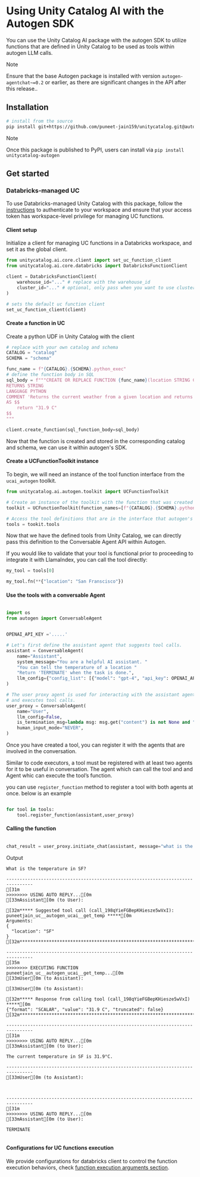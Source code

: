 # Using Unity Catalog AI with the Autogen SDK

You can use the Unity Catalog AI package with the autogen SDK to utilize functions that are defined in Unity Catalog to be used as tools within autogen LLM calls.

> [!NOTE]
> Ensure that the base Autogen package is installed with version `autogen-agentchat~=0.2` or earlier, as there are significant changes in the API after this release..


## Installation

```sh
# install from the source
pip install git+https://github.com/puneet-jain159/unitycatalog.git@autogen_ucai#subdirectory=unitycatalog-ai/integrations/autogen
```

> [!NOTE]
> Once this package is published to PyPI, users can install via `pip install unitycatalog-autogen`

## Get started

### Databricks-managed UC

To use Databricks-managed Unity Catalog with this package, follow the [instructions](https://docs.databricks.com/en/dev-tools/cli/authentication.html#authentication-for-the-databricks-cli) to authenticate to your workspace and ensure that your access token has workspace-level privilege for managing UC functions.

#### Client setup

Initialize a client for managing UC functions in a Databricks workspace, and set it as the global client.

```python
from unitycatalog.ai.core.client import set_uc_function_client
from unitycatalog.ai.core.databricks import DatabricksFunctionClient

client = DatabricksFunctionClient(
    warehouse_id="..." # replace with the warehouse_id
    cluster_id="..." # optional, only pass when you want to use cluster for function creation
)

# sets the default uc function client
set_uc_function_client(client)
```

#### Create a function in UC

Create a python UDF in Unity Catalog with the client

```python
# replace with your own catalog and schema
CATALOG = "catalog"
SCHEMA = "schema"

func_name = f"{CATALOG}.{SCHEMA}.python_exec"
# define the function body in SQL
sql_body = f"""CREATE OR REPLACE FUNCTION {func_name}(location STRING COMMENT 'Retrieves the current weather from a provided location.')
RETURNS STRING
LANGUAGE PYTHON
COMMENT 'Returns the current weather from a given location and returns the temperature in degrees Celsius.'
AS $$
    return "31.9 C"
$$
"""

client.create_function(sql_function_body=sql_body)
```

Now that the function is created and stored in the corresponding catalog and schema, we can use it within autogen's SDK.

#### Create a UCFunctionToolkit instance

To begin, we will need an instance of the tool function interface from the `ucai_autogen` toolkit.

```python
from unitycatalog.ai.autogen.toolkit import UCFunctionToolkit

# Create an instance of the toolkit with the function that was created earlier.
toolkit = UCFunctionToolkit(function_names=[f"{CATALOG}.{SCHEMA}.python_exec"], client=client)

# Access the tool definitions that are in the interface that autogen's SDK expects
tools = tookit.tools

```

Now that we have the defined tools from Unity Catalog, we can directly pass this definition to the Conversable Agent API within Autogen.

If you would like to validate that your tool is functional prior to proceeding to integrate it with LlamaIndex, you can call the tool directly:

```python
my_tool = tools[0]

my_tool.fn(**{"location": "San Franscisco"})
```

#### Use the tools with a conversable Agent

```python

import os
from autogen import ConversableAgent


OPENAI_API_KEY ='.....'

# Let's first define the assistant agent that suggests tool calls.
assistant = ConversableAgent(
    name="Assistant",
    system_message="You are a helpful AI assistant. "
    "You can tell the temperature of a location "
    "Return 'TERMINATE' when the task is done.",
    llm_config={"config_list": [{"model": "gpt-4", "api_key": OPENAI_API_KEY}]},
)

# The user proxy agent is used for interacting with the assistant agent
# and executes tool calls.
user_proxy = ConversableAgent(
    name="User",
    llm_config=False,
    is_termination_msg=lambda msg: msg.get("content") is not None and "TERMINATE" in msg["content"],
    human_input_mode="NEVER",
)

```

Once you have created a tool, you can register it with the agents that are involved in the conversation.

Similar to code executors, a tool must be registered with at least two agents for it to be useful in conversation. The agent which can call the tool and and Agent whic can execute the tool’s function.

you can use `register_function` method to register a tool with both agents at once.
below is an example

```python

for tool in tools:
    tool.register_function(assistant,user_proxy)

```

#### Calling the function

```python

chat_result = user_proxy.initiate_chat(assistant, message="what is the temperature in SF?")

```

Output

```text
What is the temperature in SF?

--------------------------------------------------------------------------------
[31m
>>>>>>>> USING AUTO REPLY...[0m
[33mAssistant[0m (to User):

[32m***** Suggested tool call (call_198qYieFGBepKHiesze5wVxI): puneetjain_uc__autogen_ucai__get_temp *****[0m
Arguments: 
{
  "location": "SF"
}
[32m******************************************************************************************************[0m

--------------------------------------------------------------------------------
[35m
>>>>>>>> EXECUTING FUNCTION puneetjain_uc__autogen_ucai__get_temp...[0m
[33mUser[0m (to Assistant):

[33mUser[0m (to Assistant):

[32m***** Response from calling tool (call_198qYieFGBepKHiesze5wVxI) *****[0m
{"format": "SCALAR", "value": "31.9 C", "truncated": false}
[32m**********************************************************************[0m

--------------------------------------------------------------------------------
[31m
>>>>>>>> USING AUTO REPLY...[0m
[33mAssistant[0m (to User):

The current temperature in SF is 31.9°C.

--------------------------------------------------------------------------------
[33mUser[0m (to Assistant):



--------------------------------------------------------------------------------
[31m
>>>>>>>> USING AUTO REPLY...[0m
[33mAssistant[0m (to User):

TERMINATE


```


#### Configurations for UC functions execution

We provide configurations for databricks client to control the function execution behaviors, check [function execution arguments section](../../README.md#function-execution-arguments-configuration).
